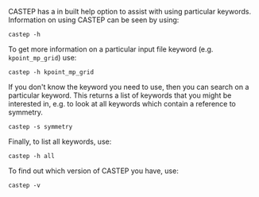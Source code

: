 

CASTEP has a in built help option to assist with using particular keywords. Information on using CASTEP can be seen by using:
```
castep -h
```

To get more information on a particular input file keyword (e.g. `kpoint_mp_grid`) use:

```
castep -h kpoint_mp_grid
```

If you don't know the keyword you need to use, then you can search on a particular keyword. This returns a list of keywords that you might be interested in, e.g. to look at all keywords which contain a reference to symmetry.

```
castep -s symmetry
```
Finally, to list all keywords, use:
```
castep -h all
```

To find out which version of CASTEP you have, use:
```
castep -v
```
